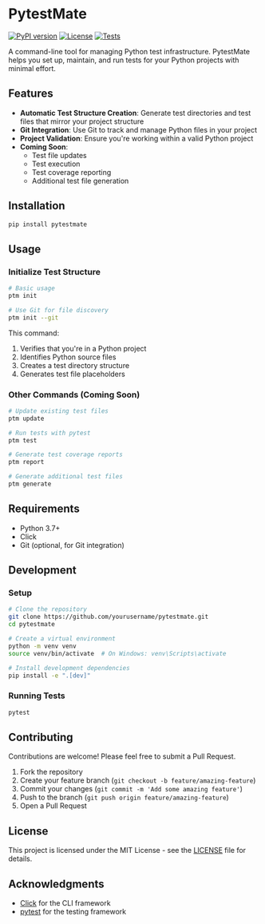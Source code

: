 # PytestMate

[![PyPI version](https://img.shields.io/pypi/v/pytestmate.svg)](https://pypi.org/project/pytestmate/)
[![License](https://img.shields.io/github/license/MrMoneyInTheBank/pytestmate.svg)](https://github.com/MrMoneyInTheBank/pytestmate/blob/main/LICENSE)
[![Tests](https://github.com/MrMoneyInTheBank/pytestmate/actions/workflows/ci.yaml/badge.svg)](https://github.com/MrMoneyInTheBank/pytestmate/actions/workflows/ci.yaml)

A command-line tool for managing Python test infrastructure. PytestMate helps you set up, maintain, and run tests for your Python projects with minimal effort.

## Features

- **Automatic Test Structure Creation**: Generate test directories and test files that mirror your project structure
- **Git Integration**: Use Git to track and manage Python files in your project
- **Project Validation**: Ensure you're working within a valid Python project
- **Coming Soon**:
  - Test file updates
  - Test execution
  - Test coverage reporting
  - Additional test file generation

## Installation

```bash
pip install pytestmate
```

## Usage

### Initialize Test Structure

```bash
# Basic usage
ptm init

# Use Git for file discovery
ptm init --git
```

This command:
1. Verifies that you're in a Python project
2. Identifies Python source files
3. Creates a test directory structure
4. Generates test file placeholders

### Other Commands (Coming Soon)

```bash
# Update existing test files
ptm update

# Run tests with pytest
ptm test

# Generate test coverage reports
ptm report

# Generate additional test files
ptm generate
```

## Requirements

- Python 3.7+
- Click
- Git (optional, for Git integration)

## Development

### Setup

```bash
# Clone the repository
git clone https://github.com/yourusername/pytestmate.git
cd pytestmate

# Create a virtual environment
python -m venv venv
source venv/bin/activate  # On Windows: venv\Scripts\activate

# Install development dependencies
pip install -e ".[dev]"
```

### Running Tests

```bash
pytest
```

## Contributing

Contributions are welcome! Please feel free to submit a Pull Request.

1. Fork the repository
2. Create your feature branch (`git checkout -b feature/amazing-feature`)
3. Commit your changes (`git commit -m 'Add some amazing feature'`)
4. Push to the branch (`git push origin feature/amazing-feature`)
5. Open a Pull Request

## License

This project is licensed under the MIT License - see the [LICENSE](LICENSE) file for details.

## Acknowledgments

- [Click](https://click.palletsprojects.com/) for the CLI framework
- [pytest](https://docs.pytest.org/) for the testing framework
